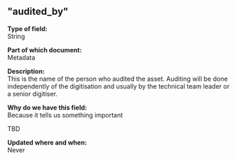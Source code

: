 ## "audited_by"

**Type of field:**  
String  

**Part of which document:**  
Metadata

**Description:**  
This is the name of the person who audited the asset. Auditing will be done independently of the digitisation and usually by the technical team leader or a senior digitiser.


**Why do we have this field:**  
Because it tells us something important  

TBD

**Updated where and when:**  
Never
